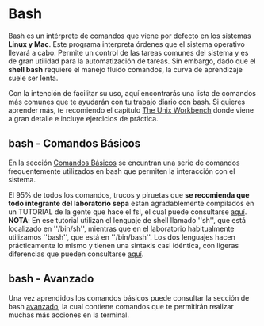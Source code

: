 # Bash

Bash es un intérprete de comandos que viene por defecto en los sistemas **Linux y Mac**.  Este programa interpreta órdenes que el sistema operativo llevará a cabo. Permite un control de las tareas comunes del sistema y es de gran utilidad para la automatización de tareas.  Sin embargo, dado que el **shell bash** requiere el manejo fluido comandos, la curva de aprendizaje suele ser lenta.


Con la intención de facilitar su uso, aquí encontrarás una lista de comandos más comunes que te ayudarán con tu trabajo diario con bash. Si quieres aprender más, te recomiendo el capítulo [The Unix Workbench](https://seankross.com/the-unix-workbench/command-line-basics.html) donde viene a gran detalle e incluye ejercicios de práctica. 


## bash - Comandos Básicos ##

En la sección [Comandos Básicos](./Bash:-Comandos-Básicos) se encuntran una serie de comandos frequentemente utilizados en bash que permiten la interacción con el sistema.

El 95% de todos los comandos, trucos y piruetas que **se recomienda que todo integrante del laboratorio sepa** están agradablemente compilados en un TUTORIAL de la gente que hace el fsl, el cual puede consultarse [aquí](https://open.win.ox.ac.uk/pages/fslcourse/lectures/scripting/all.htm). **NOTA**: En ese tutorial utilizan el lenguaje de shell llamado ''sh'', que está localizado en ''/bin/sh'', mientras que en el laboratorio habitualmente utilizamos ''bash'', que está en ''/bin/bash''. Los dos lenguajes hacen prácticamente lo mismo y tienen una sintaxis casi idéntica, con ligeras diferencias que pueden consultarse [aquí](https://superuser.com/questions/125728/what-is-the-difference-between-bash-and-sh.).


## bash - Avanzado ##
Una vez aprendidos los comandos básicos puede consultar la sección de bash [avanzado](./Bash:-Avanzado), la cual contiene comandos que te  permitirán realizar muchas más acciones en la terminal.
